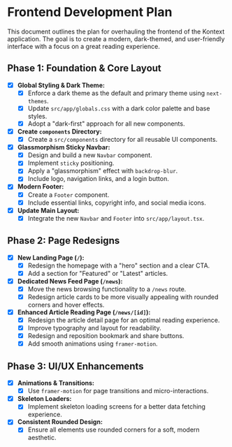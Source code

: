 # Frontend Development Plan

This document outlines the plan for overhauling the frontend of the Kontext application. The goal is to create a modern, dark-themed, and user-friendly interface with a focus on a great reading experience.

## Phase 1: Foundation & Core Layout

-   [x] **Global Styling & Dark Theme:**
    -   [x] Enforce a dark theme as the default and primary theme using `next-themes`.
    -   [x] Update `src/app/globals.css` with a dark color palette and base styles.
    -   [x] Adopt a "dark-first" approach for all new components.

-   [x] **Create `components` Directory:**
    -   [x] Create a `src/components` directory for all reusable UI components.

-   [x] **Glassmorphism Sticky Navbar:**
    -   [x] Design and build a new `Navbar` component.
    -   [x] Implement `sticky` positioning.
    -   [x] Apply a "glassmorphism" effect with `backdrop-blur`.
    -   [x] Include logo, navigation links, and a login button.

-   [x] **Modern Footer:**
    -   [x] Create a `Footer` component.
    -   [x] Include essential links, copyright info, and social media icons.

-   [x] **Update Main Layout:**
    -   [x] Integrate the new `Navbar` and `Footer` into `src/app/layout.tsx`.

## Phase 2: Page Redesigns

-   [x] **New Landing Page (`/`):**
    -   [x] Redesign the homepage with a "hero" section and a clear CTA.
    -   [x] Add a section for "Featured" or "Latest" articles.

-   [x] **Dedicated News Feed Page (`/news`):**
    -   [x] Move the news browsing functionality to a `/news` route.
    -   [x] Redesign article cards to be more visually appealing with rounded corners and hover effects.

-   [x] **Enhanced Article Reading Page (`/news/[id]`):**
    -   [x] Redesign the article detail page for an optimal reading experience.
    -   [x] Improve typography and layout for readability.
    -   [x] Redesign and reposition bookmark and share buttons.
    -   [x] Add smooth animations using `framer-motion`.

## Phase 3: UI/UX Enhancements

-   [x] **Animations & Transitions:**
    -   [x] Use `framer-motion` for page transitions and micro-interactions.

-   [x] **Skeleton Loaders:**
    -   [x] Implement skeleton loading screens for a better data fetching experience.

-   [x] **Consistent Rounded Design:**
    -   [x] Ensure all elements use rounded corners for a soft, modern aesthetic.
